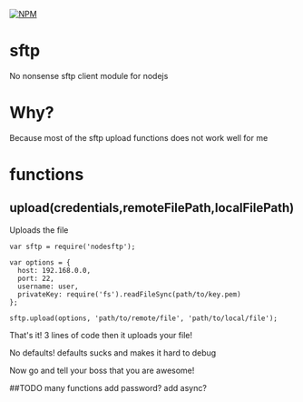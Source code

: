 [![NPM](https://nodei.co/npm/sftp-node.png?downloads=true&downloadRank=true&stars=true)](https://npmjs.org/package/sftp-node)
# sftp
No nonsense sftp client module for nodejs

# Why?
Because most of the sftp upload functions does not work well for me

# functions
## upload(credentials,remoteFilePath,localFilePath)
Uploads the file
```
var sftp = require('nodesftp');

var options = {
  host: 192.168.0.0,
  port: 22,
  username: user,
  privateKey: require('fs').readFileSync(path/to/key.pem)
};

sftp.upload(options, 'path/to/remote/file', 'path/to/local/file');

```
That's it! 3 lines of code then it uploads your file!

No defaults! defaults sucks and makes it hard to debug

Now go and tell your boss that you are awesome!

##TODO
many functions
add password?
add async?

